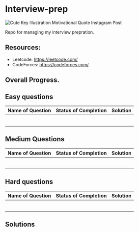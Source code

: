 # Interview-prep
![Cute Key Illustration Motivational Quote Instagram Post](https://user-images.githubusercontent.com/42097653/175800538-fef5f94e-70ab-4cda-9074-dbc1fe59a460.png)

Repo for managing my interview prepration. 

## Resources: 
* Leetcode: https://leetcode.com/
* CodeForces: https://codeforces.com/

## Overall Progress. 
## Easy questions 

|Name of Question|Status of Completion|Solution|
|---|---|---|
|   |   |   |
|   |   |   |
|   |   |   |
|   |   |   |
|   |   |   |
|   |   |   |

## Medium Questions 
|Name of Question|Status of Completion|Solution|
|--:|---|---|
|   |   |   |
|   |   |   |
|   |   |   |
|   |   |   |
|   |   |   |
|   |   |   |

## Hard questions 
|Name of Question|Status of Completion|Solution|
|--:|---|---|
|   |   |   |
|   |   |   |
|   |   |   |
|   |   |   |
|   |   |   |
|   |   |   |

## Solutions 




